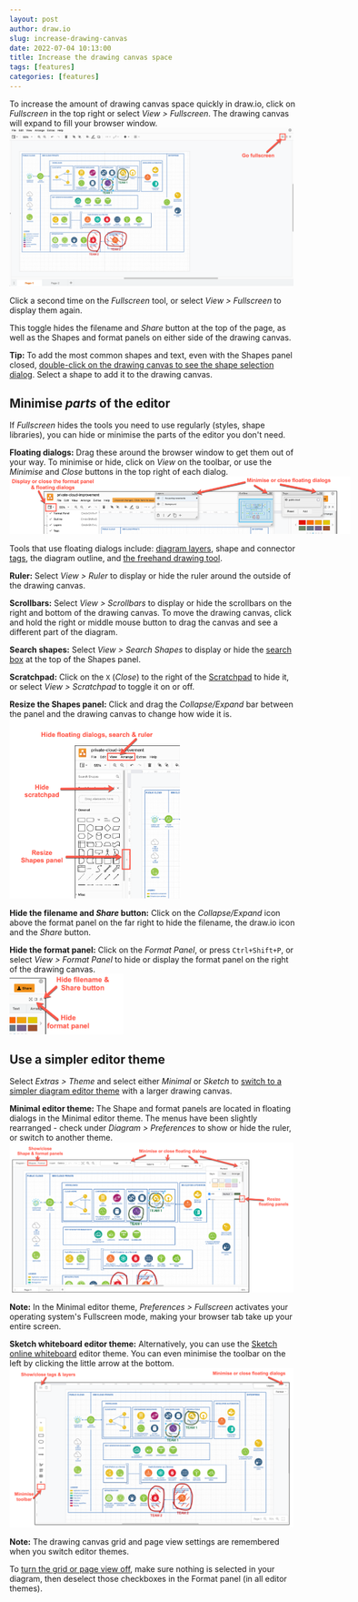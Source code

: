 ```yaml
---
layout: post
author: draw.io
slug: increase-drawing-canvas
date: 2022-07-04 10:13:00
title: Increase the drawing canvas space
tags: [features]
categories: [features]
---
```


To increase the amount of drawing canvas space quickly in draw.io, click on _Fullscreen_ in the top right or select _View > Fullscreen_. The drawing canvas will expand to fill your browser window. 
<br /><img src="/assets/img/blog/fullscreen.png" style="width=100%;max-width:500px;height:auto;" alt="Increase the drawing canvas space">

Click a second time on the _Fullscreen_ tool, or select _View > Fullscreen_ to display them again.

This toggle hides the filename and _Share_ button at the top of the page, as well as the Shapes and format panels on either side of the drawing canvas. 

**Tip:** To add the most common shapes and text, even with the Shapes panel closed, [double-click on the drawing canvas to see the shape selection dialog](/blog/double-click-shortcut.html). Select a shape to add it to the drawing canvas. 

## Minimise _parts_ of the editor

If _Fullscreen_ hides the tools you need to use regularly (styles, shape libraries), you can hide or minimise the parts of the editor you don't need.

**Floating dialogs:** Drag these around the browser window to get them out of your way. To minimise or hide, click on _View_ on the toolbar, or use the _Minimise_ and _Close_ buttons in the top right of each dialog.
<br /><img src="/assets/img/blog/floating-dialogs-show-hide.png" style="width=100%;max-width:600px;height:auto;" alt="Display, hide and minimise floating panels and the format panel on the right to maximise drawing canvas space">

Tools that use floating dialogs include: [diagram layers](/doc/layers.html), shape and connector [tags](/blog/tags-in-diagrams.html), the diagram outline, and [the freehand drawing tool](/doc/faq/insert-freehand-shapes.html).

**Ruler:** Select _View > Ruler_ to display or hide the ruler around the outside of the drawing canvas. 

**Scrollbars:** Select _View > Scrollbars_ to display or hide the scrollbars on the right and bottom of the drawing canvas. To move the drawing canvas, click and hold the right or middle mouse button to drag the canvas and see a different part of the diagram.

**Search shapes:** Select _View > Search Shapes_ to display or hide the [search box](/doc/faq/shape-search.html) at the top of the Shapes panel. 

**Scratchpad:** Click on the ``X`` (_Close_) to the right of the [Scratchpad](/doc/faq/scratchpad.html) to hide it, or select _View > Scratchpad_ to toggle it on or off.

**Resize the Shapes panel:** Click and drag the _Collapse/Expand_ bar between the panel and the drawing canvas to change how wide it is. 
<br /><img src="/assets/img/blog/drawing-canvas-make-more-space.png" style="width=100%;max-width:300px;height:auto;" alt="Display, hide and minimise floating panels and resize the Shapes panel to maximise drawing canvas space">

**Hide the filename and _Share_ button:** Click on the _Collapse/Expand_ icon above the format panel on the far right to hide the filename, the draw.io icon and the _Share_ button.

**Hide the format panel:** Click on the _Format Panel_, or press ``Ctrl+Shift+P``, or select _View > Format Panel_ to hide or display the format panel on the right of the drawing canvas. 
<br /><img src="/assets/img/blog/drawing-canvas-make-more-space2.png" style="width=100%;max-width:200px;height:auto;" alt="Display, hide and minimise format panel, and filename at the top of the page to maximise drawing canvas space">

## Use a simpler editor theme

Select _Extras > Theme_ and select either _Minimal_ or _Sketch_ to [switch to a simpler diagram editor theme](/blog/diagram-editor-theme.html) with a larger drawing canvas.


**Minimal editor theme:** The Shape and format panels are located in floating dialogs in the Minimal editor theme. The menus have been slightly rearranged - check under _Diagram > Preferences_ to show or hide the ruler, or switch to another theme.
<br /><img src="/assets/img/blog/drawing-canvas-minimal-theme.png" style="width=100%;max-width:500px;height:auto;" alt="Make the drawing canvas less cluttered when using the Minimal editor theme in draw.io">

**Note:** In the Minimal editor theme, _Preferences > Fullscreen_ activates your operating system's Fullscreen mode, making your browser tab take up your entire screen.

**Sketch whiteboard editor theme:** Alternatively, you can use the [Sketch online whiteboard](/blog/sketch-online-whiteboard.html) editor theme. You can even minimise the toolbar on the left by clicking the little arrow at the bottom. 
<br /><img src="/assets/img/blog/drawing-canvas-sketch-theme.png" style="width=100%;max-width:500px;height:auto;" alt="Make the drawing canvas less cluttered when using the Sketch online whiteboard editor theme in draw.io">

**Note:** The drawing canvas grid and page view settings are remembered when you switch editor themes. 

To [turn the grid or page view off](/blog/change-drawing-canvas.html), make sure nothing is selected in your diagram, then deselect those checkboxes in the Format panel (in all editor themes).